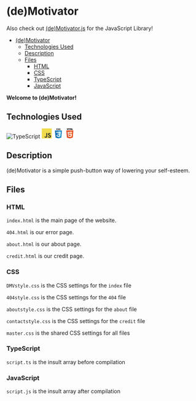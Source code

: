 # (de)Motivator
Also check out [(de)Motivator.js](https://github.com/PorkyProductions/deMotivator.js) for the JavaScript Library!

- [(de)Motivator](#demotivator)
  - [Technologies Used](#technologies-used)
  - [Description](#description)
  - [Files](#files)
    - [HTML](#html)
    - [CSS](#css)
    - [TypeScript](#typescript)
    - [JavaScript](#javascript)

**Welcome to (de)Motivator!**   

## Technologies Used

<img alt="TypeScript" width="26px" src="https://blog.jeremylikness.com/blog/2019-03-05_typescript-for-javascript-developers-by-refactoring-part-1-of-2/images/1.jpeg"/>

<img alt="JavaScript" width="26px" src="https://raw.githubusercontent.com/github/explore/80688e429a7d4ef2fca1e82350fe8e3517d3494d/topics/javascript/javascript.png" />

<img alt="CSS3" width="26px" src="https://raw.githubusercontent.com/github/explore/80688e429a7d4ef2fca1e82350fe8e3517d3494d/topics/css/css.png" />

<img alt="HTML5" width="26px" src="https://raw.githubusercontent.com/github/explore/80688e429a7d4ef2fca1e82350fe8e3517d3494d/topics/html/html.png" />

## Description

(de)Motivator is a simple push-button way of lowering your self-esteem.

## Files

### HTML

`index.html` is the main page of the website.

`404.html` is our error page.

`about.html` is our about page.

`credit.html` is our credit page.

### CSS
 
`DMVstyle.css` is the CSS settings for the `index` file

`404style.css` is the CSS settings for the `404` file

`aboutstyle.css` is the CSS settings for the `about` file

`contactstyle.css` is the CSS settings for the `credit` file

`master.css` is the shared CSS settings for all files

### TypeScript

`script.ts` is the insult array before compilation

### JavaScript

`script.js` is the insult array after compilation


 
